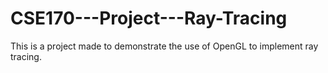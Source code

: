 # CSE170---Project---Ray-Tracing
This is a project made to demonstrate the use of OpenGL to implement ray tracing.
